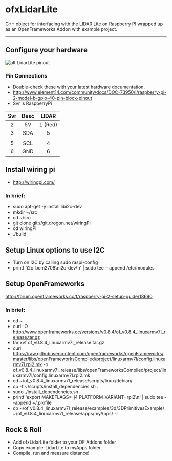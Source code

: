 # ofxLidarLite
C++ object for interfacing with the LIDAR Lite on Raspberry PI wrapped up as an OpenFrameworks Addon with example project.

-----------
## Configure your hardware
![alt LidarLite pinout](https://github.com/produceconsumerobot/ofxLidarLite/blob/master/PinoutI2CWiring.png)

### Pin Connections
- Double-check these with your latest hardware documentation.
- http://www.element14.com/community/docs/DOC-73950/l/raspberry-pi-2-model-b-gpio-40-pin-block-pinout
- Svr is RaspberryPi

Svr |  Desc |  LIDAR
:--:|:-----:|:------:
 2  |   5V  |  1 (Red)
 3  |   SDA | 5
    |       | 
 5  |   SCL |   4
 6  |   GND |   6

## Install wiring pi
- http://wiringpi.com/ 
 
### In brief:
- sudo apt-get -y install libi2c-dev
- mkdir ~/src
- cd ~/src
- git clone git://git.drogon.net/wiringPi
- cd wiringPi
- ./build

## Setup Linux options to use I2C
- Turn on I2C by calling sudo raspi-config 
- printf 'i2c_bcm2708\ni2c-dev\n' | sudo tee --append /etc/modules
 
## Setup OpenFrameworks
http://forum.openframeworks.cc/t/raspberry-pi-2-setup-guide/18690
### In brief:
- cd ~
- curl -O http://www.openframeworks.cc/versions/v0.8.4/of_v0.8.4_linuxarmv7l_release.tar.gz
- tar xvf of_v0.8.4_linuxarmv7l_release.tar.gz
- curl https://raw.githubusercontent.com/openframeworks/openFrameworks/master/libs/openFrameworksCompiled/project/linuxarmv7l/config.linuxarmv7l.rpi2.mk -o of_v0.8.4_linuxarmv7l_release/libs/openFrameworksCompiled/project/linuxarmv7l/config.linuxarmv7l.rpi2.mk
- cd ~/of_v0.8.4_linuxarmv7l_release/scripts/linux/debian/
- cp -f ~/scripts/install_dependencies.sh .
- sudo ./install_dependencies.sh
- printf 'export MAKEFLAGS=-j4 PLATFORM_VARIANT=rpi2\n' | sudo tee --append ~/.profile
- cp ~/of_v0.8.4_linuxarmv7l_release/examples/3d/3DPrimitivesExample/ ~/of_v0.8.4_linuxarmv7l_release/apps/myApps/ -r
 
## Rock & Roll
- Add ofxLidarLite folder to your OF Addons folder
- Copy example-LidarLite to myApps folder
- Compile, run and measure distance!
